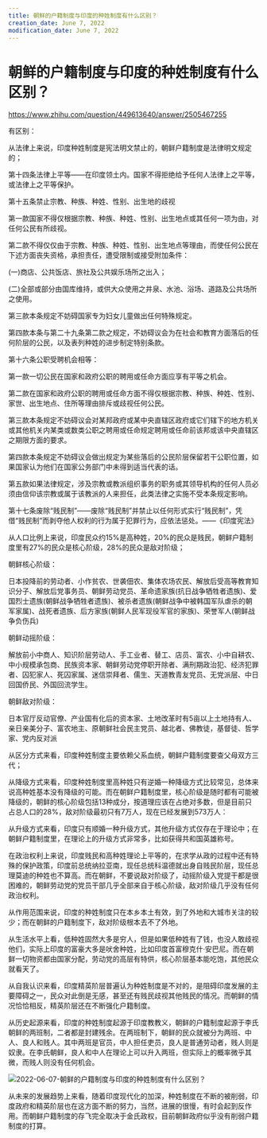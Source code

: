 ```yaml
---
title: 朝鲜的户籍制度与印度的种姓制度有什么区别？
creation_date: June 7, 2022
modification_date: June 7, 2022
---
```



# 朝鲜的户籍制度与印度的种姓制度有什么区别？

https://www.zhihu.com/question/449613640/answer/2505467255

有区别：

从法律上来说，印度种姓制度是宪法明文禁止的，朝鲜户籍制度是法律明文规定的；

第十四条法律上平等——在印度领土内。国家不得拒绝给予任何人法律上之平等，或法律上之平等保护。

第十五条禁止宗教、种族、种姓、性别、出生地的歧视

第一款国家不得仅根据宗教、种族、种姓、性别、出生地点或其任何一项为由，对任何公民有所歧视。

第二款不得仅仅由于宗教、种族、种姓、性别、出生地点等理由，而使任何公民在下述方面丧失资格，承担责任，遭受限制或接受附加条件：

(一)商店、公共饭店、旅社及公共娱乐场所之出入；

(二)全部或部分由国库维持，或供大众使用之井泉、水池、浴场、道路及公共场所之使用。

第三款本条规定不妨碍国家专为妇女儿童做出任何特殊规定。

第四款本条与第二十九条第二款之规定，不妨碍议会为在社会和教育方面落后的任何阶层的公民，以及表列种姓的进步制定特别条款。

第十六条公职受聘机会相等：

第一款一切公民在国家和政府公职的聘用或任命方面应享有平等之机会。

第二款在国家和政府公职的聘用或任命方面不得仅根据宗教、种族、种姓、性别、家世、出生地点、住所等理由排斥或歧视任何公民。

第三款本条规定不妨碍议会对某邦政府或某中央直辖区政府或它们辖下的地方机关或其他机关内某类或数类公职之聘用或任命规定聘用或任命前该邦或该中央直辖区之期限方面的要求。

第四款本条规定不妨碍议会做出规定为某些落后的公民阶层保留若干公职位置，如果国家认为他们在国家公务部门中未得到适当代表的话。

第五款如果法律规定，涉及宗教或教派组织事务的职务或其领导机构的任何人员必须由信仰该宗教或属于该教派的人来担任，此类法律之实施不受本条规定影响。

第十七条废除“贱民制”——废除“贱民制”并禁止以任何形式实行“贱民制”，凭借“贱民制”而剥夺他人权利的行为属于犯罪行为，应依法惩处。——《印度宪法》

从人口比例上来说，印度民众约15%是高种姓，20%的民众是贱民，朝鲜户籍制度里有27%的民众是核心阶级，28%的民众是敌对阶级；

朝鲜核心阶级：

日本投降前的劳动者、小作贫农、世袭佃农、集体农场农民、解放后受高等教育知识分子、解放后党事务员、朝鲜劳动党员、革命遗家族(抗日战争牺牲者遗族)、爱国烈士遗族(朝鲜战争牺牲者遗族)、被杀者遗族(朝鲜战争中被韩国军队虐杀的朝军家属)、战死者遗族、后方家族(朝鲜人民军现役军官的家族)、荣誉军人(朝鲜战争负伤兵)

朝鲜动摇阶级：

解放前小中商人、知识阶层劳动人、手工业者、替工、店员、富农、小中自耕农、中小规模承包商、民族资本家、朝鲜劳动党停职开除者、满刑期政治犯、经济犯罪者、囚犯家人、死囚家属、迷信崇拜者、儒生、天道教青友党员、无党派层、中日回国侨民、外国回流学生。

朝鲜敌对阶级：

日本官厅反动官僚、产业国有化后的资本家、土地改革时有5亩以上土地持有人、亲日亲美分子、富农地主、原朝鲜社会民主党员、越北者、佛教徒，基督徒、哲学家、党内反对派

从区分方式来看，印度种姓制度主要依赖父系血统，朝鲜户籍制度要查父母双方三代；

从降级方式来看，印度种姓制度里高种姓只有逆婚一种降级方式比较常见，总体来说高种姓基本没有降级的可能。而在朝鲜户籍制度里，核心阶级是随时都有可能被降级的，朝鲜的核心阶级包括13种成分，按道理应该在占绝对多数，但是目前只占总人口的28%，敌对阶级最初只有7万人，现在已经发展到573万人：

从升级方式来看，印度只有顺婚一种升级方式，其他升级方式仅存在于理论中；在朝鲜户籍制度里，在理论上的升级方式非常多，比如获得共和国英雄称号。

在政治权利上来说，印度贱民和高种姓理论上平等的，在求学从政的过程中还有特殊的保护政策，印度前总统纳拉亚南，现任总统科温德就出身自贱民阶层，现任总理莫迪的种姓也不算高。而在朝鲜，不要说敌对阶级了，动摇阶级入党提干都是很困难的，朝鲜劳动党的党员干部几乎全部来自于核心阶级，敌对阶级几乎没有任何政治权利。

从作用范围来说，印度的种姓制度只在本乡本土有效，到了外地和大城市关注的较少；而在朝鲜的户籍制度下，敌对阶级根本去不了外地。

从生活水平上看，低种姓固然大多是穷人，但是如果低种姓有了钱，也没人敢歧视他们，实际上印度的富豪大多是吠舍种姓，比如印度首富穆克什·安巴尼。而在朝鲜一切物资都由国家分配，劳动党的高层有特供，核心阶层基本能吃饱，其他民众就看天了。

从自我认识来看，印度精英阶层普遍认为种姓制度是不对的，是阻碍印度发展的主要障碍之一，民众对此倒是无感，甚至还有贱民歧视其他贱民的情况。而朝鲜的情况恰恰相反，精英阶层还在不断强化户籍制度。

从历史起源来看，印度的种姓制度起源于印度教教义，朝鲜的户籍制度起源于李氏朝鲜的两班制，二者都是封建残余。在两班制下，朝鲜的民众就被分为两班、中人、良人和贱人。其中两班是官员，中人担任吏员，良人是普通劳动者，贱人则是奴隶。在李氏朝鲜，良人和中人在理论上可以升入两班，但实际上的概率微乎其微，而贱人则没有任何机会。

![2022-06-07-朝鲜的户籍制度与印度的种姓制度有什么区别？](assets/2022-06-07-朝鲜的户籍制度与印度的种姓制度有什么区别？.jpeg)

从未来的发展趋势上来看，随着印度现代化的加深，种姓制度在不断的被削弱，印度政府和精英阶层也在这方面不断的努力，当然，进展的很慢，有时会起到反作用。而朝鲜户籍制度的存飞完全取决于金氏政权，目前朝鲜政府似乎没有削弱户籍制度的打算。

